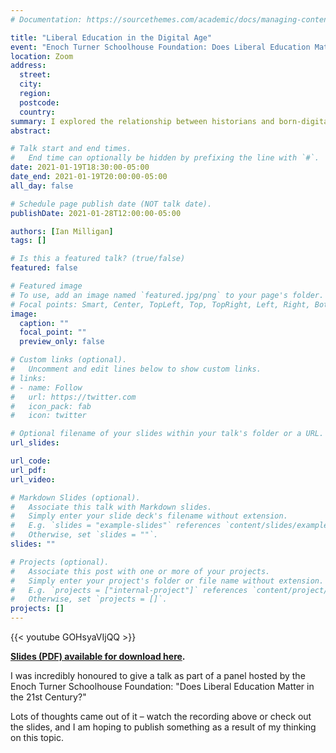 ```yaml
---
# Documentation: https://sourcethemes.com/academic/docs/managing-content/

title: "Liberal Education in the Digital Age"
event: "Enoch Turner Schoolhouse Foundation: Does Liberal Education Matter in the 21st Centur19"
location: Zoom
address:
  street:
  city:
  region:
  postcode:
  country:
summary: I explored the relationship between historians and born-digital primary sources between 1968 and 2003 as part of UCL/CESTA's great history of DH speaker series.
abstract: 

# Talk start and end times.
#   End time can optionally be hidden by prefixing the line with `#`.
date: 2021-01-19T18:30:00-05:00
date_end: 2021-01-19T20:00:00-05:00
all_day: false

# Schedule page publish date (NOT talk date).
publishDate: 2021-01-28T12:00:00-05:00

authors: [Ian Milligan]
tags: []

# Is this a featured talk? (true/false)
featured: false

# Featured image
# To use, add an image named `featured.jpg/png` to your page's folder. 
# Focal points: Smart, Center, TopLeft, Top, TopRight, Left, Right, BottomLeft, Bottom, BottomRight.
image:
  caption: ""
  focal_point: ""
  preview_only: false

# Custom links (optional).
#   Uncomment and edit lines below to show custom links.
# links:
# - name: Follow
#   url: https://twitter.com
#   icon_pack: fab
#   icon: twitter

# Optional filename of your slides within your talk's folder or a URL.
url_slides:

url_code:
url_pdf:
url_video:

# Markdown Slides (optional).
#   Associate this talk with Markdown slides.
#   Simply enter your slide deck's filename without extension.
#   E.g. `slides = "example-slides"` references `content/slides/example-slides.md`.
#   Otherwise, set `slides = ""`.
slides: ""

# Projects (optional).
#   Associate this post with one or more of your projects.
#   Simply enter your project's folder or file name without extension.
#   E.g. `projects = ["internal-project"]` references `content/project/deep-learning/index.md`.
#   Otherwise, set `projects = []`.
projects: []
---
```

{{< youtube GOHsyaVIjQQ >}}

**[Slides (PDF) available for download here](turner-slides.pdf).**

I was incredibly honoured to give a talk as part of a panel hosted by the Enoch Turner Schoolhouse Foundation: "Does Liberal Education Matter in the 21st Century?" 

Lots of thoughts came out of it – watch the recording above or check out the slides, and I am hoping to publish something as a result of my thinking on this topic.